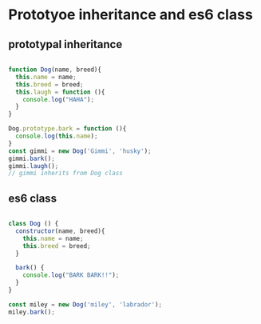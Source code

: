 # Prototyoe inheritance and es6 class



## prototypal inheritance

```javascript

function Dog(name, breed){
  this.name = name;
  this.breed = breed;
  this.laugh = function (){
    console.log("HAHA");
  }
}

Dog.prototype.bark = function (){
  console.log(this.name);
}
const gimmi = new Dog('Gimmi', 'husky');
gimmi.bark();
gimmi.laugh();
// gimmi inherits from Dog class
```

## es6 class 

```javascript 

class Dog () {
  constructor(name, breed){
    this.name = name; 
    this.breed = breed;
  }

  bark() {
    console.log("BARK BARK!!");
  }
}

const miley = new Dog('miley', 'labrador');
miley.bark();

```

